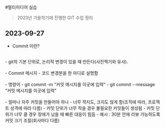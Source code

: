 #멀티미디어 실습

> 2023년 가을학기에 진행한 GIT 수업 정리

## 2023-09-27
- Commit 이란?
</br>
    - git의 기본 단위로, 논리적 변경이 있을 때 만든다(사진찍기와 유사).
</br>
</br>
- Commit 메시지
    - 코드 변경분을 한 마디로 설명함
</br>
</br>
- 명령어
    - git commit -m "커밋 메시지를 이곳에 입력"
    - git commit --message "커밋 메시지를 이곳에 입력"
</br>
</br>
- 얼마나 자주 커밋을 만들어야 하나
    - 너무 작지도, 크지도 않게 함(조직에 따라, 프로젝트 성격에 따라 다름)
        - 커밋 단위가 너무 작을 경우 불필요한 커밋들이 생성됨
        - 커밋 단위가 너무 클 경우 장애가 났을 때 빠른 대응이 힘듬
        - 예시 : 30분 안에 리뷰 가능하도록 커밋 크기 조절(회사마다 다름)